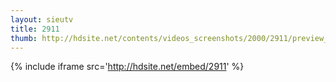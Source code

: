```yaml
---
layout: sieutv
title: 2911
thumb: http://hdsite.net/contents/videos_screenshots/2000/2911/preview_360p.mp4.jpg
---
```

{% include iframe src='http://hdsite.net/embed/2911' %}
 
